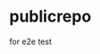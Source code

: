 # publicrepo
for e2e test












































































































































































































































































































































































































































































































































































































































































































































































































































































































































































































































































































































































































































































































































































































































































































































































































































































































































































































































































































































































































































































































































































































































































































































































































































































































































































































































































































































































































































































































































































































































































































































































































































































































































































































































































































































































































































































































































































































































































































































































































































































































































































































































































































































































































































































































































































































































































































































































